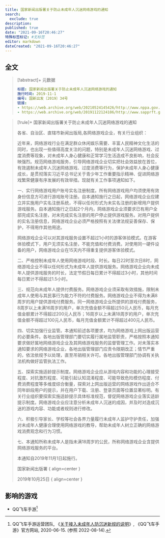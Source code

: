 ```yaml
---
title: 国家新闻出版署关于防止未成年人沉迷网络游戏的通知
search:
  exclude: true
description:
published: true
date: "2021-09-16T20:46:27"
特殊标签标记: #无标签
editor: markdown
dateCreated: "2021-09-16T20:46:27"
---
```


## 全文

> [!abstract]+ 元数据
>
> ```YAML
> 标题: 国家新闻出版署关于防止未成年人沉迷网络游戏的通知
> 施行时间: 2019-11-1
> 编号: 国新出发〔2019〕34号
> 链接:
> - https://web.archive.org/web/20210524145426/http://www.nppa.gov.cn/nppa/contents/279/74483.shtml
> - https://web.archive.org/web/20191122124106/http://www.sapprft.gov.cn/sapprft/contents/6588/407807.shtml
> ```

> [!rule]+ 国家新闻出版署关于防止未成年人沉迷网络游戏的通知
>
> 各省、自治区、直辖市新闻出版局,各网络游戏企业，有关行业组织：
>
> 近年来，网络游戏行业在满足群众休闲娱乐需要、丰富人民精神文化生活的同时，也出现一些值得高度关注的问题，特别是未成年人沉迷网络游戏、过度消费等现象，对未成年人身心健康和正常学习生活造成不良影响，社会反映强烈。规范网络游戏服务，引导网络游戏企业切实把社会效益放在首位，有效遏制未成年人沉迷网络游戏、过度消费等行为，保护未成年人身心健康成长，是贯彻落实习近平总书记关于青少年工作重要指示精神、促进网络游戏繁荣健康有序发展的有效举措。现就有关工作事项通知如下。
>
> 一、实行网络游戏用户账号实名注册制度。所有网络游戏用户均须使用有效身份信息方可进行游戏账号注册。自本通知施行之日起，网络游戏企业应建立并实施用户实名注册系统，不得以任何形式为未实名注册的新增用户提供游戏服务。自本通知施行之日起2个月内，网络游戏企业须要求已有用户全部完成实名注册，对未完成实名注册的用户停止提供游戏服务。对用户提供的实名注册信息，网络游戏企业必须严格按照有关法律法规妥善保存、保护，不得用作其他用途。
>
> 网络游戏企业可以对其游戏服务设置不超过1小时的游客体验模式。在游客体验模式下，用户无须实名注册，不能充值和付费消费。对使用同一硬件设备的用户，网络游戏企业在15天内不得重复提供游客体验模式。
>
> 二、严格控制未成年人使用网络游戏时段、时长。每日22时至次日8时，网络游戏企业不得以任何形式为未成年人提供游戏服务。网络游戏企业向未成年人提供游戏服务的时长，法定节假日每日累计不得超过3小时，其他时间每日累计不得超过1.5小时。
>
> 三、规范向未成年人提供付费服务。网络游戏企业须采取有效措施，限制未成年人使用与其民事行为能力不符的付费服务。网络游戏企业不得为未满8周岁的用户提供游戏付费服务。同一网络游戏企业所提供的游戏付费服务，8周岁以上未满16周岁的用户，单次充值金额不得超过50元人民币，每月充值金额累计不得超过200元人民币；16周岁以上未满18周岁的用户，单次充值金额不得超过100元人民币，每月充值金额累计不得超过400元人民币。
>
> 四、切实加强行业监管。本通知前述各项要求，均为网络游戏上网出版运营的必要条件。各地出版管理部门要切实履行属地监管职责，严格按照本通知要求做好属地网络游戏企业及其网络游戏服务的监督管理工作。对未落实本通知要求的网络游戏企业，各地出版管理部门应责令限期改正；情节严重的，依法依规予以处理，直至吊销相关许可。各地出版管理部门协调有关执法机构做好监管执法工作。
>
> 五、探索实施适龄提示制度。网络游戏企业应从游戏内容和功能的心理接受程度、对抗激烈程度、可能引起认知混淆程度、可能导致危险模仿程度、付费消费程度等多维度综合衡量，探索对上网出版运营的网络游戏作出适合不同年龄段用户的提示，并在用户下载、注册、登录页面等位置显著标明。有关行业组织要探索实施适龄提示具体标准规范，督促网络游戏企业落实适龄提示制度。网络游戏企业应注意分析未成年人沉迷的成因，并及时对造成沉迷的游戏内容、功能或者规则进行修改。
>
> 六、积极引导家长、学校等社会各界力量履行未成年人监护守护责任，加强对未成年人健康合理使用网络游戏的教导，帮助未成年人树立正确的网络游戏消费观念和行为习惯。
>
> 七、本通知所称未成年人是指未满18周岁的公民，所称网络游戏企业含提供网络游戏服务的平台。
>
> 本通知自2019年11月1日起施行。
>
> 国家新闻出版署
> { align=center }
>
> 2019年10月25日
> { align=center }

## 影响的游戏

+   QQ飞车手游[^c1]

[^c1]: QQ飞车手游运营团队, 《[关于接入未成年人防沉迷新规的说明](https://web.archive.org/web/20200629083509/https://speedm.qq.com/webplat/info/news_version3/28528/28529/28531/m19806/202006/860786.shtml)》, 《QQ飞车手游》官方网站, 2020-06-15. (参照 2022-08-14).
